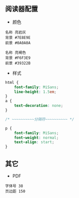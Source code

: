 ## 阅读器配置

- 颜色

```
名称 亮岩灰
背景 #7E8E9E
前景 #0A0A0A
```
```
名称 亮褐色
背景 #F6F3E9
前景 #39322B
```

- 样式

```css
html {
    font-family: MiSans;
    line-height: 1.5em;
}
a {
    text-decoration: none;
}
```
```css
/* ~~~~~~~~~~分隔符~~~~~~~~~~ */
```
```css
p {
    font-family: MiSans;
    font-weight: normal;
    text-align: start;
}
```

## 其它

- PDF
```
字体号 38
页边距 150
```

